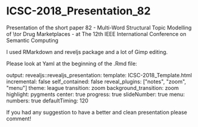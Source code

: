 # ICSC-2018_Presentation_82
Presentation of the short paper 82 - Multi-Word Structural Topic Modelling of \tor Drug Marketplaces - at The 12th IEEE International Conference on Semantic Computing

I used RMarkdown and reveljs package and a lot of Gimp editing.

Please look at Yaml at the beginning of the .Rmd file:

output:
  revealjs::revealjs_presentation:
    template: ICSC-2018_Template.html
    incremental: false
    self_contained: false
    reveal_plugins: ["notes", "zoom", "menu"]
    theme: league
    transition: zoom
    background_transition: zoom
    highlight: pygments
    center: true
    progress: true
    slideNumber: true
    menu:
        numbers: true
    defaultTiming: 120

If you had any suggestion to have a better and clean presentation please comment!
